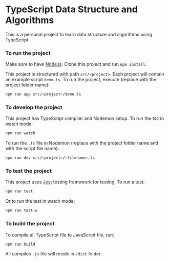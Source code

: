 # TypeScript Data Structure and Algorithms

This is a personal project to learn data structure and algorithms using TypeScript.

### To run the project

Make sure to have [Node.js](https://nodejs.org/en/). Clone this project and run `npm install`.

This project is structured with path `src/<project>`. Each project will contain an example script `demo.ts`. To run the project, execute (replace <project> with the project folder name):

```bash
npm run app src/<project>/demo.ts
```

### To develop the project

This project has TypeScript compiler and Nodemon setup. To run the tsc in watch mode:

```bash
npm run watch
```

To run the `.ts` file in Nodemon (replace <project> with the project folder name and <filename> with the script file name):

```bash
npm run dev src/<project>/<filename>.ts
```

### To test the project

This project uses [Jest](https://jestjs.io/) testing framework for testing. To run a test:

```bash
npm run test
```

Or to run the test in watch mode:

```bash
npm run test-w
```

### To build the project

To compile all TypeScript file to JavaScript file, run:

```bash
npm run build
```

All compiles `.js` file will reside in `/dist` folder.
